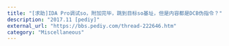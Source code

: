 ```yaml
---
title: "[求助]IDA Pro调试so，附加完毕，跳到目标so基址，但是内容都是DCB伪指令？"
description: "2017.11 [pediy]"
external_url: "https://bbs.pediy.com/thread-222646.htm"
category: "Miscellaneous"
---
```

